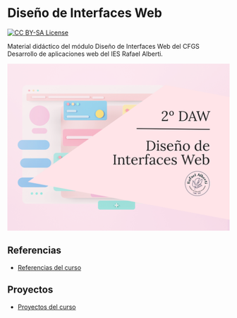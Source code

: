 # Diseño de Interfaces Web

<p>
  <a href="LICENSE">
      <img src="https://img.shields.io/badge/License-CC%20BY--SA%204.0-lightgrey.svg?longCache=true" alt="CC BY-SA License">
    </a>
</p>

Material didáctico del módulo Diseño de Interfaces Web del CFGS Desarrollo de aplicaciones web del IES Rafael Alberti.

<p>
  <img src="logos/Portada-DIW.png" alt="Cover Diseño de Interfaces Web">
</p>

## Referencias

- [Referencias del curso](https://envasador.github.io/DIW/docs/referencias)

## Proyectos
- [Proyectos del curso](https://envasador.github.io/DIW/docs/proyectos/)

